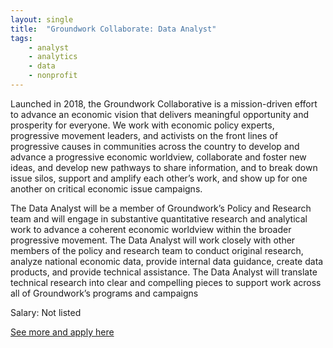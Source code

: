```yaml
---
layout: single
title:  "Groundwork Collaborate: Data Analyst"
tags: 
    - analyst
    - analytics
    - data
    - nonprofit
---
```


Launched in 2018, the Groundwork Collaborative is a mission-driven effort to advance an economic vision that delivers meaningful opportunity and prosperity for everyone. We work with economic policy experts, progressive movement leaders, and activists on the front lines of progressive causes in communities across the country to develop and advance a progressive economic worldview, collaborate and foster new ideas, and develop new pathways to share information, and to break down issue silos, support and amplify each other’s work, and show up for one another on critical economic issue campaigns.


The Data Analyst will be a member of Groundwork’s Policy and Research team and will engage in substantive quantitative research and analytical work to advance a coherent economic worldview within the broader progressive movement. The Data Analyst will work closely with other members of the policy and research team to conduct original research, analyze national economic data, provide internal data guidance, create data products, and provide technical assistance. The Data Analyst  will translate technical research into clear and compelling pieces to support work across all of Groundwork’s programs and campaigns


Salary: Not listed


[See more and apply here](https://www.groundworkcollaborative.org/join-our-team/#Opportunities-3)
